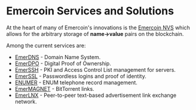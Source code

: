 # Emercoin Services and Solutions

At the heart of many of Emercoin's innovations is the [Emercoin NVS](/en/blockchain-services/emernvs.md) which allows for the arbitrary storage of **name->value** pairs on the blockchain.

Among the current services are:

-   [EmerDNS](/en/blockchain-services/emerdns/emerdns-introduction.md) - Domain Name System.
-   [EmerDPO](/en/blockchain-services/emerdpo/emerdpo-introduction.md) - Digital Proof of Ownership.
-   [EmerSSH](/en/blockchain-services/emerssh.md) - PKI and Access Control List management
    for servers.
-   [EmerSSL](/en/blockchain-services/emerssl/emerssl-introduction.md) - Passwordless logins and proof
    of identity.
-   [ENUMER](/en/blockchain-services/enumer.md) - ENUM telephone record management.
-   [EmerMAGNET](/en/blockchain-services/emermagnet.md) - BitTorrent links.
-   [EmerLNX](/en/blockchain-services/emerlnx.md) - Peer-to-peer text-based advertisement
    link exchange network.

